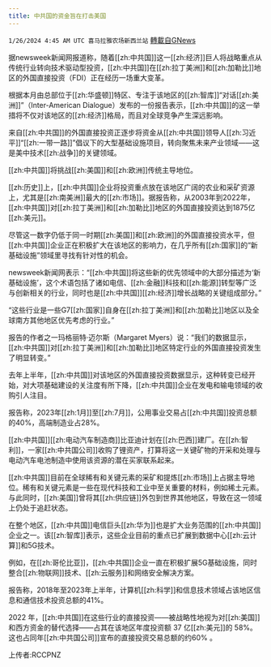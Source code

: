 ```yaml
---
title: 中共国的资金旨在打击美国
---
```

`1/26/2024 4:45 AM UTC 喜马拉雅农场新西兰站` [轉載自GNews](https://gnews.org/articles/2254752)

据newsweek新闻网报道称，随着[[zh:中共国]]这一[[zh:经济]]巨人将战略重点从传统行业转向技术驱动型投资，[[zh:中共国]]在[[zh:拉丁美洲]]和[[zh:加勒比]]地区的外国直接投资（FDI）正在经历一场重大变革。

根据本月由总部位于[[zh:华盛顿]]特区、专注于该地区的[[zh:智库]]“对话[[zh:美洲]]”（Inter-American Dialogue）发布的一份报告表示，[[zh:中共国]]的这一举措将不仅对该地区的[[zh:经济]]格局，而且对全球竞争产生深远影响。

来自[[zh:中共国]]的外国直接投资正逐步将资金从[[zh:中共国]]领导人[[zh:习近平]]“[[zh:一带一路]]”倡议下的大型基础设施项目，转向聚焦未来产业领域——这是美中技术[[zh:战争]]的关键领域。

[[zh:中共国]]将挑战[[zh:美国]]和[[zh:欧洲]]传统主导地位。

[[zh:历史]]上，[[zh:中共国]]企业将投资重点放在该地区广阔的农业和采矿资源上，尤其是[[zh:南美洲]]最大的[[zh:市场]]。据报告称，从2003年到2022年，[[zh:中共国]]对[[zh:拉丁美洲]]和[[zh:加勒比]]地区的外国直接投资达到1875亿[[zh:美元]]。

尽管这一数字仍低于同一时期[[zh:美国]]和[[zh:欧洲]]的外国直接投资水平，但[[zh:中共国]]企业正在积极扩大在该地区的影响力，在几乎所有[[zh:国家]]的“新基础设施”领域里寻找有针对性的机会。

newsweek新闻网表示：“[[zh:中共国]]将这些新的优先领域中的大部分描述为‘新基础设施’，这个术语包括了诸如电信、[[zh:金融]]科技和[[zh:能源]]转型等广泛与创新相关的行业，同时也是[[zh:中共国]][[zh:经济]]增长战略的关键组成部分。”

“这些行业是一些G7[[zh:国家]]自身在[[zh:拉丁美洲]]和[[zh:加勒比]]地区以及全球南方其他地区优先考虑的行业。”

报告的作者之一玛格丽特·迈尔斯（Margaret Myers）说：“我们的数据显示，[[zh:中共国]]对[[zh:拉丁美洲]]和[[zh:加勒比]]地区特定行业的外国直接投资发生了明显转变。”

去年上半年，[[zh:中共国]]对该地区的外国直接投资数据显示，这种转变已经开始，对大项基础建设的关注度有所下降，[[zh:中共国]]企业在发电和输电领域的收购引人注目。

报告称，2023年[[zh:1月]]至[[zh:7月]]，公用事业交易占[[zh:中共国]]投资总额的40%，高端制造业占28%。

[[zh:中共国]][[zh:电动汽车制造商]]比亚迪计划在[[zh:巴西]]建厂。在[[zh:智利]]，一家[[zh:中共国公司]]收购了锂资产，打算将这一关键矿物的开采和处理与电动汽车电池制造中使用该资源的潜在买家联系起来。

[[zh:中共国]]目前在全球稀有和关键元素的采矿和提炼[[zh:市场]]上占据主导地位。稀有和关键元素是一些在现代科技和工业中至关重要的材料，例如稀土元素。与此同时，[[zh:美国]]曾将其[[zh:供应链]]外包到世界其他地区，导致在这一领域上仍处于追赶状态。

在整个地区，[[zh:中共国]]电信巨头[[zh:华为]]也是扩大业务范围的[[zh:中共国]]企业之一。该[[zh:智库]]表示，这些企业目前的重点已扩展到数据中心[[zh:云计算]]和5G技术。

例如，在[[zh:哥伦比亚]]，[[zh:中共国]]企业一直在积极扩展5G基础设施，同时整合[[zh:物联网]]技术、[[zh:云服务]]和网络安全解决方案。

报告称，2018年至2023年上半年，计算机[[zh:科学]]和信息技术领域占该地区信息和通信技术投资总额的41%。

2022 年，[[zh:中共国]]在这些行业的直接投资——被战略性地视为对[[zh:美国]]和西方资金的替代选择——占其在该地区年度投资额 37 亿[[zh:美元]]的 58%。这也占同年[[zh:中共国公司]]宣布的直接投资交易总额的约60% 。

上传者:RCCPNZ

